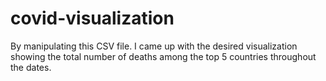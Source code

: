 # covid-visualization
By manipulating this CSV file. I came up with the desired visualization showing the total number of deaths among the top 5 countries throughout the dates.
